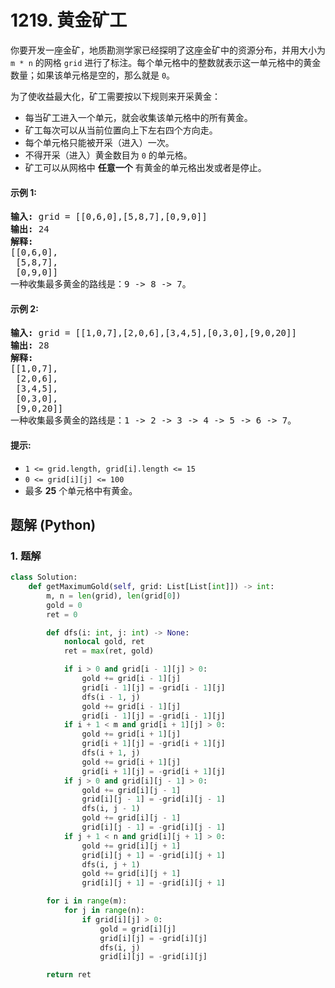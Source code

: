 # 1219. 黄金矿工
你要开发一座金矿，地质勘测学家已经探明了这座金矿中的资源分布，并用大小为 `m * n` 的网格 `grid` 进行了标注。每个单元格中的整数就表示这一单元格中的黄金数量；如果该单元格是空的，那么就是 `0`。

为了使收益最大化，矿工需要按以下规则来开采黄金：
* 每当矿工进入一个单元，就会收集该单元格中的所有黄金。
* 矿工每次可以从当前位置向上下左右四个方向走。
* 每个单元格只能被开采（进入）一次。
* 不得开采（进入）黄金数目为 `0` 的单元格。
* 矿工可以从网格中 **任意一个** 有黄金的单元格出发或者是停止。

#### 示例 1:
<pre>
<strong>输入:</strong> grid = [[0,6,0],[5,8,7],[0,9,0]]
<strong>输出:</strong> 24
<strong>解释:</strong>
[[0,6,0],
 [5,8,7],
 [0,9,0]]
一种收集最多黄金的路线是：9 -> 8 -> 7。
</pre>

#### 示例 2:
<pre>
<strong>输入:</strong> grid = [[1,0,7],[2,0,6],[3,4,5],[0,3,0],[9,0,20]]
<strong>输出:</strong> 28
<strong>解释:</strong>
[[1,0,7],
 [2,0,6],
 [3,4,5],
 [0,3,0],
 [9,0,20]]
一种收集最多黄金的路线是：1 -> 2 -> 3 -> 4 -> 5 -> 6 -> 7。
</pre>

#### 提示:
* `1 <= grid.length, grid[i].length <= 15`
* `0 <= grid[i][j] <= 100`
* 最多 **25** 个单元格中有黄金。

## 题解 (Python)

### 1. 题解
```Python
class Solution:
    def getMaximumGold(self, grid: List[List[int]]) -> int:
        m, n = len(grid), len(grid[0])
        gold = 0
        ret = 0

        def dfs(i: int, j: int) -> None:
            nonlocal gold, ret
            ret = max(ret, gold)

            if i > 0 and grid[i - 1][j] > 0:
                gold += grid[i - 1][j]
                grid[i - 1][j] = -grid[i - 1][j]
                dfs(i - 1, j)
                gold += grid[i - 1][j]
                grid[i - 1][j] = -grid[i - 1][j]
            if i + 1 < m and grid[i + 1][j] > 0:
                gold += grid[i + 1][j]
                grid[i + 1][j] = -grid[i + 1][j]
                dfs(i + 1, j)
                gold += grid[i + 1][j]
                grid[i + 1][j] = -grid[i + 1][j]
            if j > 0 and grid[i][j - 1] > 0:
                gold += grid[i][j - 1]
                grid[i][j - 1] = -grid[i][j - 1]
                dfs(i, j - 1)
                gold += grid[i][j - 1]
                grid[i][j - 1] = -grid[i][j - 1]
            if j + 1 < n and grid[i][j + 1] > 0:
                gold += grid[i][j + 1]
                grid[i][j + 1] = -grid[i][j + 1]
                dfs(i, j + 1)
                gold += grid[i][j + 1]
                grid[i][j + 1] = -grid[i][j + 1]

        for i in range(m):
            for j in range(n):
                if grid[i][j] > 0:
                    gold = grid[i][j]
                    grid[i][j] = -grid[i][j]
                    dfs(i, j)
                    grid[i][j] = -grid[i][j]

        return ret
```
